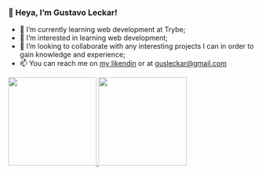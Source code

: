 
### 👋 Heya, I’m Gustavo Leckar!

- 🌱 I’m currently learning web development at Trybe;
- 👀 I’m interested in learning web development;
- 🤝 I’m looking to collaborate with any interesting projects I can in order to gain knowledge and experience;
- 📫 You can reach me on [my likendin](https://linkedin.com/in/gustavoleckar/) or at gusleckar@gmail.com


<div div style="display: flex; flex-direction: row;">
  <a href="https://github.com/Leckar">
  <img height="180em" class="img" src="https://github-readme-stats.vercel.app/api?username=Leckar&show_icons=true&theme=highcontrast&include_all_commits=true&count_private=true"/>
  <img height="180em" class="img" src="https://github-readme-stats.vercel.app/api/top-langs/?username=Leckar&layout=compact&theme=highcontrast"/>
</div>

